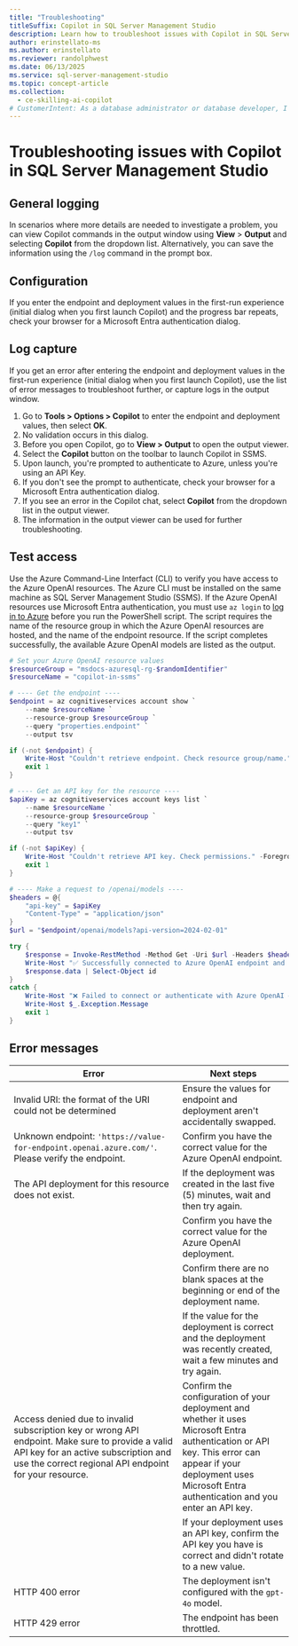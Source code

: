 ```yaml
---
title: "Troubleshooting"
titleSuffix: Copilot in SQL Server Management Studio
description: Learn how to troubleshoot issues with Copilot in SQL Server Management Studio.
author: erinstellato-ms
ms.author: erinstellato
ms.reviewer: randolphwest
ms.date: 06/13/2025
ms.service: sql-server-management-studio
ms.topic: concept-article
ms.collection:
  - ce-skilling-ai-copilot
# CustomerIntent: As a database administrator or database developer, I want to understand how to troubleshoot issues with Copilot in SQL Server Management Studio.
---
```


# Troubleshooting issues with Copilot in SQL Server Management Studio

## General logging

In scenarios where more details are needed to investigate a problem, you can view Copilot commands in the output window using **View** > **Output** and selecting **Copilot** from the dropdown list. Alternatively, you can save the information using the `/log` command in the prompt box.

## Configuration

If you enter the endpoint and deployment values in the first-run experience (initial dialog when you first launch Copilot) and the progress bar repeats, check your browser for a Microsoft Entra authentication dialog.

## Log capture

If you get an error after entering the endpoint and deployment values in the first-run experience (initial dialog when you first launch Copilot), use the list of error messages to troubleshoot further, or capture logs in the output window.

1. Go to **Tools > Options > Copilot** to enter the endpoint and deployment values, then select **OK**.
1. No validation occurs in this dialog.
1. Before you open Copilot, go to **View > Output** to open the output viewer.
1. Select the **Copilot** button on the toolbar to launch Copilot in SSMS.
1. Upon launch, you're prompted to authenticate to Azure, unless you're using an API Key.
1. If you don't see the prompt to authenticate, check your browser for a Microsoft Entra authentication dialog.
1. If you see an error in the Copilot chat, select **Copilot** from the dropdown list in the output viewer.
1. The information in the output viewer can be used for further troubleshooting.

## Test access

Use the Azure Command-Line Interfact (CLI) to verify you have access to the Azure OpenAI resources. The Azure CLI must be installed on the same machine as SQL Server Management Studio (SSMS). If the Azure OpenAI resources use Microsoft Entra authentication, you must use `az login` to [log in to Azure](/cli/azure/reference-index) before you run the PowerShell script. The script requires the name of the resource group in which the Azure OpenAI resources are hosted, and the name of the endpoint resource. If the script completes successfully, the available Azure OpenAI models are listed as the output.

```powershell
# Set your Azure OpenAI resource values
$resourceGroup = "msdocs-azuresql-rg-$randomIdentifier"
$resourceName = "copilot-in-ssms"

# ---- Get the endpoint ----
$endpoint = az cognitiveservices account show `
    --name $resourceName `
    --resource-group $resourceGroup `
    --query "properties.endpoint" `
    --output tsv

if (-not $endpoint) {
    Write-Host "Couldn't retrieve endpoint. Check resource group/name." -ForegroundColor Red
    exit 1
}

# ---- Get an API key for the resource ----
$apiKey = az cognitiveservices account keys list `
    --name $resourceName `
    --resource-group $resourceGroup `
    --query "key1" `
    --output tsv

if (-not $apiKey) {
    Write-Host "Couldn't retrieve API key. Check permissions." -ForegroundColor Red
    exit 1
}

# ---- Make a request to /openai/models ----
$headers = @{
    "api-key" = $apiKey
    "Content-Type" = "application/json"
}
$url = "$endpoint/openai/models?api-version=2024-02-01"

try {
    $response = Invoke-RestMethod -Method Get -Uri $url -Headers $headers
    Write-Host "✅ Successfully connected to Azure OpenAI endpoint and listed models:" -ForegroundColor Green
    $response.data | Select-Object id
}
catch {
    Write-Host "❌ Failed to connect or authenticate with Azure OpenAI endpoint." -ForegroundColor Red
    Write-Host $_.Exception.Message
    exit 1
}
```

## Error messages

| Error | Next steps |
| --- | --- |
| Invalid URI: the format of the URI could not be determined | Ensure the values for endpoint and deployment aren't accidentally swapped. |
| Unknown endpoint: `'https://value-for-endpoint.openai.azure.com/'`. Please verify the endpoint. | Confirm you have the correct value for the Azure OpenAI endpoint. |
| The API deployment for this resource does not exist. | If the deployment was created in the last five (5) minutes, wait and then try again. |
| | Confirm you have the correct value for the Azure OpenAI deployment. |
| | Confirm there are no blank spaces at the beginning or end of the deployment name. |
| | If the value for the deployment is correct and the deployment was recently created, wait a few minutes and try again. |
| Access denied due to invalid subscription key or wrong API endpoint. Make sure to provide a valid API key for an active subscription and use the correct regional API endpoint for your resource. | Confirm the configuration of your deployment and whether it uses Microsoft Entra authentication or API key. This error can appear if your deployment uses Microsoft Entra authentication and you enter an API key. |
| | If your deployment uses an API key, confirm the API key you have is correct and didn't rotate to a new value. |
| HTTP 400 error | The deployment isn't configured with the `gpt-4o` model. |
| HTTP 429 error | The endpoint has been throttled. |
